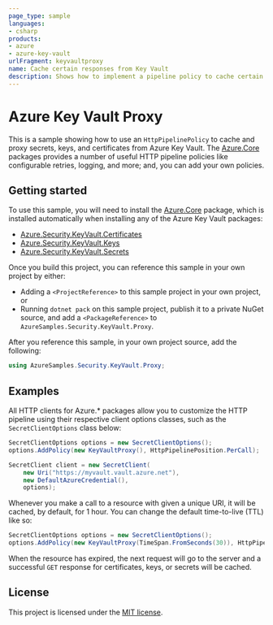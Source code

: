```yaml
---
page_type: sample
languages:
- csharp
products:
- azure
- azure-key-vault
urlFragment: keyvaultproxy
name: Cache certain responses from Key Vault
description: Shows how to implement a pipeline policy to cache certain responses from Key Vault to mitigate rate limiting.
---
```


# Azure Key Vault Proxy

This is a sample showing how to use an `HttpPipelinePolicy` to cache and proxy secrets, keys, and certificates from Azure Key Vault. The [Azure.Core](https://github.com/Azure/azure-sdk-for-net/blob/master/sdk/core/Azure.Core/README.md) packages provides a number of useful HTTP pipeline policies like configurable retries, logging, and more; and, you can add your own policies.

## Getting started

To use this sample, you will need to install the [Azure.Core](https://nuget.org/packages/Azure.Core) package, which is installed automatically when installing any of the Azure Key Vault packages:

* [Azure.Security.KeyVault.Certificates](https://nuget.org/packages/Azure.Security.KeyVault.Certificates/)
* [Azure.Security.KeyVault.Keys](https://nuget.org/packages/Azure.Security.KeyVault.Keys/)
* [Azure.Security.KeyVault.Secrets](https://nuget.org/packages/Azure.Security.KeyVault.Secrets/)

Once you build this project, you can reference this sample in your own project by either:

* Adding a `<ProjectReference>` to this sample project in your own project, or
* Running `dotnet pack` on this sample project, publish it to a private NuGet source, and add a `<PackageReference>` to `AzureSamples.Security.KeyVault.Proxy`.

After you reference this sample, in your own project source, add the following:

```csharp
using AzureSamples.Security.KeyVault.Proxy;
```

## Examples

All HTTP clients for Azure.* packages allow you to customize the HTTP pipeline using their respective client options classes, such as the `SecretClientOptions` class below:

```csharp
SecretClientOptions options = new SecretClientOptions();
options.AddPolicy(new KeyVaultProxy(), HttpPipelinePosition.PerCall);

SecretClient client = new SecretClient(
    new Uri("https://myvault.vault.azure.net"),
    new DefaultAzureCredential(),
    options);
```

Whenever you make a call to a resource with given a unique URI, it will be cached, by default, for 1 hour. You can change the default time-to-live (TTL) like so:

```csharp
SecretClientOptions options = new SecretClientOptions();
options.AddPolicy(new KeyVaultProxy(TimeSpan.FromSeconds(30)), HttpPipelinePosition.PerCall);
```

When the resource has expired, the next request will go to the server and a successful `GET` response for certificates, keys, or secrets will be cached.

## License

This project is licensed under the [MIT license](https://github.com/Azure/azure-sdk-for-net/blob/master/LICENSE.txt).
